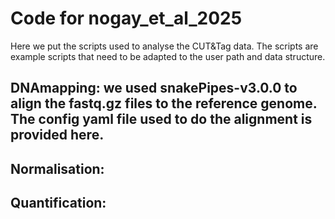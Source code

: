 # Code for nogay_et_al_2025

Here we put the scripts used to analyse the CUT&Tag data. The scripts are example scripts that need to be adapted to the user path and data structure.

##  DNAmapping: we used snakePipes-v3.0.0 to align the fastq.gz files to the reference genome. The config yaml file used to do the alignment is provided here.

##  Normalisation: 

##  Quantification:
